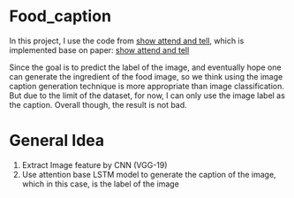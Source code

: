 # Food_caption

In this project, I use the code from [show attend and tell](https://github.com/jazzsaxmafia/show_attend_and_tell.tensorflow), which is implemented base on paper: [show attend and tell](https://arxiv.org/abs/1502.03044)

Since the goal is to predict the label of the image, and eventually hope one can generate the ingredient of the food image, so we think using the image caption generation technique is more appropriate than image classification. But due to the limit of the dataset, for now, I can only use the image label as the caption. Overall though, the result is not bad.

# General Idea

1. Extract Image feature by CNN (VGG-19)
2. Use attention base LSTM model to generate the caption of the image, which in this case, is the label of the image
